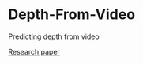 # Depth-From-Video
Predicting depth from video


[Research paper](https://arxiv.org/pdf/1812.04605.pdf)
